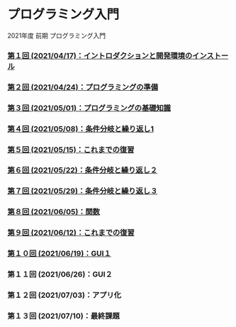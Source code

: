 # プログラミング入門

2021年度 前期 プログラミング入門

### [第１回 (2021/04/17)：イントロダクションと開発環境のインストール](01/)

### [第２回 (2021/04/24)：プログラミングの準備](02/)

### [第３回 (2021/05/01)：プログラミングの基礎知識](03/)

### [第４回 (2021/05/08)：条件分岐と繰り返し1](04/)

### [第５回 (2021/05/15)：これまでの復習](05/)

### [第６回 (2021/05/22)：条件分岐と繰り返し２](06/)

### [第７回 (2021/05/29)：条件分岐と繰り返し３](07/)

### [第８回 (2021/06/05)：関数](08/)

### [第９回 (2021/06/12)：これまでの復習](09/)

### [第１０回 (2021/06/19)：GUI１](10/)

### 第１１回 (2021/06/26)：GUI２

### 第１２回 (2021/07/03)：アプリ化

### 第１３回 (2021/07/10)：最終課題

